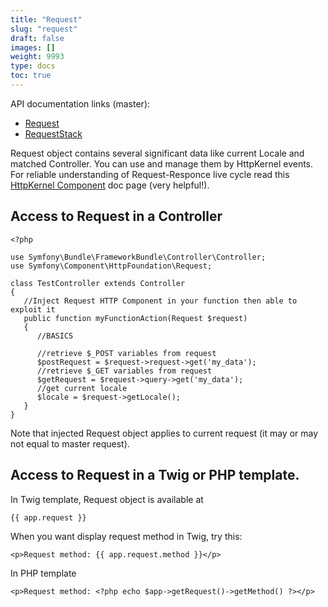 ```yaml
---
title: "Request"
slug: "request"
draft: false
images: []
weight: 9993
type: docs
toc: true
---
```


API documentation links (master):
* [Request][1]
* [RequestStack][2]

Request object contains several significant data like current Locale and matched Controller. You can use and manage them by HttpKernel events. For reliable  understanding of Request-Responce live cycle read this [HttpKernel Component][3] doc page (very helpful!).


  [1]: http://api.symfony.com/master/Symfony/Component/HttpFoundation/Request.html
  [2]: http://api.symfony.com/master/Symfony/Component/HttpFoundation/RequestStack.html
  [3]: http://symfony.com/doc/current/components/http_kernel.html

## Access to Request in a Controller
    <?php
    
    use Symfony\Bundle\FrameworkBundle\Controller\Controller;
    use Symfony\Component\HttpFoundation\Request;
    
    class TestController extends Controller
    {
       //Inject Request HTTP Component in your function then able to exploit it
       public function myFunctionAction(Request $request)
       {
          //BASICS

          //retrieve $_POST variables from request
          $postRequest = $request->request->get('my_data');
          //retrieve $_GET variables from request
          $getRequest = $request->query->get('my_data');
          //get current locale
          $locale = $request->getLocale();
       }
    }

Note that injected Request object applies to current request (it may or may not equal to master request).

## Access to Request in a Twig or PHP template.
In Twig template, Request object is available at 
    
    {{ app.request }}

When you want display request method in Twig, try this:
    
    <p>Request method: {{ app.request.method }}</p>


In PHP template
    
    <p>Request method: <?php echo $app->getRequest()->getMethod() ?></p>

    

    

